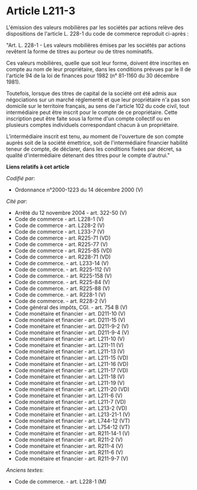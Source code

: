 # Article L211-3

L'émission des valeurs mobilières par les sociétés par actions relève des dispositions de l'article L. 228-1 du code de
commerce reproduit ci-après :

"Art. L. 228-1 - Les valeurs mobilières émises par les sociétés par actions revêtent la forme de titres au porteur ou de
titres nominatifs.

Ces valeurs mobilières, quelle que soit leur forme, doivent être inscrites en compte au nom de leur propriétaire, dans les
conditions prévues par le II de l'article 94 de la loi de finances pour 1982 (n° 81-1160 du 30 décembre 1981).

Toutefois, lorsque des titres de capital de la société ont été admis aux négociations sur un marché réglementé et que leur
propriétaire n'a pas son domicile sur le territoire français, au sens de l'article 102 du code civil, tout intermédiaire peut
être inscrit pour le compte de ce propriétaire. Cette inscription peut être faite sous la forme d'un compte collectif ou en
plusieurs comptes individuels correspondant chacun à un propriétaire.

L'intermédiaire inscrit est tenu, au moment de l'ouverture de son compte auprès soit de la société émettrice, soit de
l'intermédiaire financier habilité teneur de compte, de déclarer, dans les conditions fixées par décret, sa qualité
d'intermédiaire détenant des titres pour le compte d'autrui."

**Liens relatifs à cet article**

_Codifié par_:

  - Ordonnance n°2000-1223 du 14 décembre 2000 (V)

_Cité par_:

  - Arrêté du 12 novembre 2004 - art. 322-50 (V)
  - Code de commerce - art. L228-1 (V)
  - Code de commerce - art. L228-2 (V)
  - Code de commerce - art. L233-7 (V)
  - Code de commerce - art. R225-71 (VD)
  - Code de commerce - art. R225-77 (V)
  - Code de commerce - art. R225-85 (VD)
  - Code de commerce - art. R228-71 (VD)
  - Code de commerce. - art. L233-14 (V)
  - Code de commerce. - art. R225-112 (V)
  - Code de commerce. - art. R225-158 (V)
  - Code de commerce. - art. R225-84 (V)
  - Code de commerce. - art. R225-88 (V)
  - Code de commerce. - art. R228-1 (V)
  - Code de commerce. - art. R228-2 (V)
  - Code général des impôts, CGI. - art. 754 B (V)
  - Code monétaire et financier - art. D211-10 (V)
  - Code monétaire et financier - art. D211-15 (V)
  - Code monétaire et financier - art. D211-9-2 (V)
  - Code monétaire et financier - art. D211-9-4 (V)
  - Code monétaire et financier - art. L211-10 (V)
  - Code monétaire et financier - art. L211-11 (V)
  - Code monétaire et financier - art. L211-13 (V)
  - Code monétaire et financier - art. L211-15 (VD)
  - Code monétaire et financier - art. L211-16 (VD)
  - Code monétaire et financier - art. L211-17 (VD)
  - Code monétaire et financier - art. L211-18 (V)
  - Code monétaire et financier - art. L211-19 (V)
  - Code monétaire et financier - art. L211-20 (VD)
  - Code monétaire et financier - art. L211-6 (V)
  - Code monétaire et financier - art. L211-7 (VD)
  - Code monétaire et financier - art. L213-2 (VD)
  - Code monétaire et financier - art. L213-21-1 (V)
  - Code monétaire et financier - art. L744-12 (VT)
  - Code monétaire et financier - art. L754-12 (VT)
  - Code monétaire et financier - art. R211-14-1 (V)
  - Code monétaire et financier - art. R211-2 (V)
  - Code monétaire et financier - art. R211-4 (V)
  - Code monétaire et financier - art. R211-6 (V)
  - Code monétaire et financier - art. R211-9-7 (V)

_Anciens textes_:

  - Code de commerce. - art. L228-1 (M)
